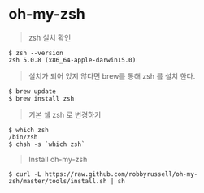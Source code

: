 # oh-my-zsh

> zsh 설치 확인
```
$ zsh --version
zsh 5.0.8 (x86_64-apple-darwin15.0)
```

> 설치가 되어 있지 않다면 brew를 통해 zsh 를 설치 한다.
```
$ brew update
$ brew install zsh
```

> 기본 쉘 zsh 로 변경하기
```
$ which zsh
/bin/zsh
$ chsh -s `which zsh`
```

> Install oh-my-zsh
```
$ curl -L https://raw.github.com/robbyrussell/oh-my-zsh/master/tools/install.sh | sh
```